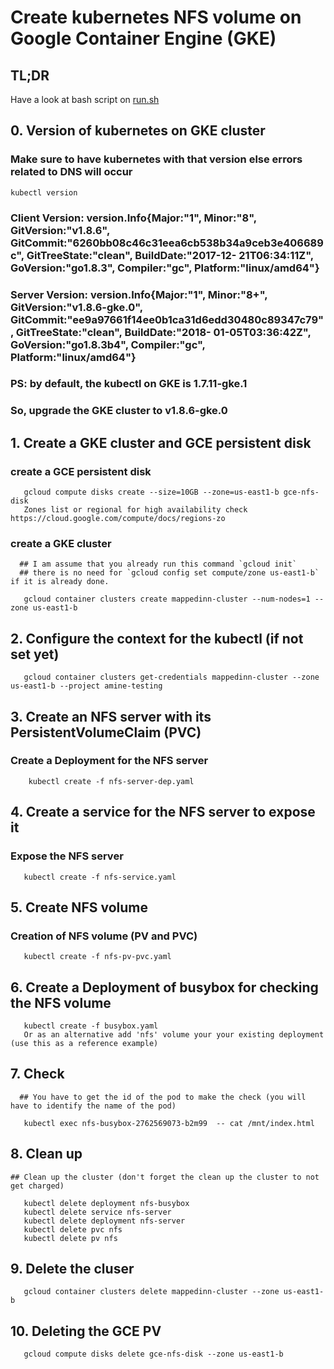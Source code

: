 # Create kubernetes NFS volume on Google Container Engine (GKE)

## TL;DR
Have a look at bash script on [run.sh](./run.sh)

## 0. Version of kubernetes on GKE cluster

   ### Make sure to have kubernetes with that version else errors related to DNS will occur
   ```shell
   kubectl version
   ```
   ### Client Version: version.Info{Major:"1", Minor:"8", GitVersion:"v1.8.6", GitCommit:"6260bb08c46c31eea6cb538b34a9ceb3e406689c", GitTreeState:"clean", BuildDate:"2017-12-     21T06:34:11Z", GoVersion:"go1.8.3", Compiler:"gc", Platform:"linux/amd64"}
   ### Server Version: version.Info{Major:"1", Minor:"8+", GitVersion:"v1.8.6-gke.0", GitCommit:"ee9a97661f14ee0b1ca31d6edd30480c89347c79", GitTreeState:"clean", BuildDate:"2018-    01-05T03:36:42Z", GoVersion:"go1.8.3b4", Compiler:"gc", Platform:"linux/amd64"}
   ### PS: by default, the kubectl on GKE is 1.7.11-gke.1
   ### So, upgrade the GKE cluster to v1.8.6-gke.0

## 1. Create a GKE cluster and GCE persistent disk
   ### create a GCE persistent disk
```shell
   gcloud compute disks create --size=10GB --zone=us-east1-b gce-nfs-disk
   Zones list or regional for high availability check https://cloud.google.com/compute/docs/regions-zo
```
   ### create a GKE cluster
      ## I am assume that you already run this command `gcloud init`
      ## there is no need for `gcloud config set compute/zone us-east1-b` if it is already done.
```shell
   gcloud container clusters create mappedinn-cluster --num-nodes=1 --zone us-east1-b
```
## 2. Configure the context for the kubectl (if not set yet)
```shell
   gcloud container clusters get-credentials mappedinn-cluster --zone us-east1-b --project amine-testing
```

## 3. Create an NFS server with its PersistentVolumeClaim (PVC)
   ### Create a Deployment for the NFS server
```shell
    kubectl create -f nfs-server-dep.yaml
```
## 4. Create a service for the NFS server to expose it
   ### Expose the NFS server
```shell
   kubectl create -f nfs-service.yaml
```
## 5. Create NFS volume
   ### Creation of NFS volume (PV and PVC)
```shell
   kubectl create -f nfs-pv-pvc.yaml
```
## 6. Create a Deployment of busybox for checking the NFS volume
```shell
   kubectl create -f busybox.yaml
   Or as an alternative add 'nfs' volume your your existing deployment (use this as a reference example)
```
## 7. Check

      ## You have to get the id of the pod to make the check (you will have to identify the name of the pod)
```shell
   kubectl exec nfs-busybox-2762569073-b2m99  -- cat /mnt/index.html
```
## 8. Clean up

    ## Clean up the cluster (don't forget the clean up the cluster to not get charged)
```shell
   kubectl delete deployment nfs-busybox
   kubectl delete service nfs-server
   kubectl delete deployment nfs-server
   kubectl delete pvc nfs
   kubectl delete pv nfs
```
## 9. Delete the cluser
```shell
   gcloud container clusters delete mappedinn-cluster --zone us-east1-b
```

## 10. Deleting the GCE PV
```shell
   gcloud compute disks delete gce-nfs-disk --zone us-east1-b
```
